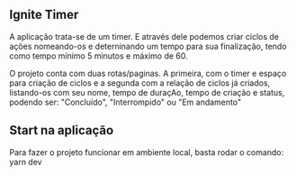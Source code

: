 ## Ignite Timer

A aplicação trata-se de um timer. E através dele podemos criar ciclos de ações nomeando-os e deterninando um tempo para sua finalização, tendo como tempo mínimo 5 minutos e máximo de 60.

O projeto conta com duas rotas/paginas. A primeira, com o timer e espaço para criação de ciclos e a segunda com a relação de ciclos já criados, listando-os com seu nome, tempo de duraçAo, tempo de criação e status, podendo ser: "Concluído", "Interrompido" ou "Em andamento"


## Start na aplicação 

Para fazer o projeto funcionar em ambiente local, basta rodar o comando: yarn dev